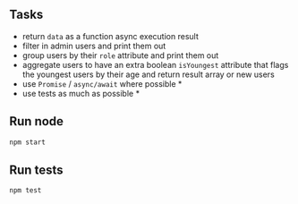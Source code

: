 
## Tasks
- return `data` as a function async execution result
- filter in admin users and print them out
- group users by their `role` attribute and print them out
- aggregate users to have an extra boolean `isYoungest` attribute that flags the youngest users by their age and return result array or new users
- use `Promise` / `async/await` where possible *
- use tests as much as possible *
 
## Run node
```bash
npm start
```

## Run tests
 ```bash
 npm test
 ```
